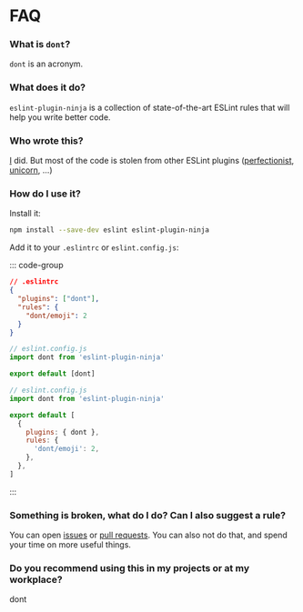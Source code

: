 # FAQ

### What is `dont`?

`dont` is an acronym.

### What does it do?

`eslint-plugin-ninja` is a collection of state-of-the-art ESLint rules that will
help you write better code.

### Who wrote this?

[I](https://github.com/lzear) did. But most of the code is stolen from other
ESLint plugins
([perfectionist](https://github.com/azat-io/eslint-plugin-perfectionist),
[unicorn](https://github.com/sindresorhus/eslint-plugin-unicorn), …)

### How do I use it?

Install it:

```sh
npm install --save-dev eslint eslint-plugin-ninja
```

Add it to your `.eslintrc` or `eslint.config.js`:

::: code-group

```json [.eslintrc]
// .eslintrc
{
  "plugins": ["dont"],
  "rules": {
    "dont/emoji": 2
  }
}
```

```js [Flat config: eslint.config.js - recommended rules]
// eslint.config.js
import dont from 'eslint-plugin-ninja'

export default [dont]
```

```js [Flat config: eslint.config.js - custom rules]
// eslint.config.js
import dont from 'eslint-plugin-ninja'

export default [
  {
    plugins: { dont },
    rules: {
      'dont/emoji': 2,
    },
  },
]
```

:::

### Something is broken, what do I do? Can I also suggest a rule?

You can open [issues](https://github.com/azat-io/eslint-plugin-ninja/issues) or
[pull requests](https://github.com/azat-io/eslint-plugin-ninja/pulls). You can
also not do that, and spend your time on more useful things.

### Do you recommend using this in my projects or at my workplace?

dont
